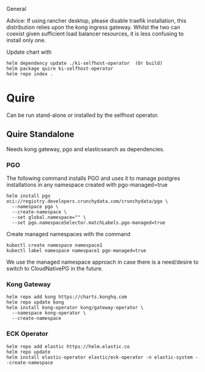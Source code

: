 

General

Advice: If using rancher desktop, please disable traefik installation, this distribution
relies upon the kong ingress gateway. Whilst the two can coexist given sufficient
load balancer resources, it is less confusing to install only one.

Update chart with

    helm dependency update ./ki-selfhost-operator  (Or build)
    helm package quire ki-selfhost-operator
    helm repo index .


# Quire

Can be run stand-alone or installed by the selfhost operator.

## Quire Standalone

Needs kong gateway, pgo and elasticsearch as dependencies. 

### PGO

The following command installs PGO and uses it to manage postgres installations
in any namespace created with pgo-managed=true

    helm install pgo oci://registry.developers.crunchydata.com/crunchydata/pgo \
      --namespace pgo \
      --create-namespace \
      --set global.namespace="" \
      --set pgo.namespaceSelector.matchLabels.pgo-managed=true

Create managed namespaces with the command

    kubectl create namespace namespace1
    kubectl label namespace namespace1 pgo-managed=true

We use the managed namespace approach in case there is a need/desire to switch to
CloudNativePG in the future.

### Kong Gateway

    helm repo add kong https://charts.konghq.com
    helm repo update kong
    helm install kong-operator kong/gateway-operator \
      --namespace kong-operator \
      --create-namespace

### ECK Operator

    helm repo add elastic https://helm.elastic.co
    helm repo update 
    helm install elastic-operator elastic/eck-operator -n elastic-system --create-namespace
